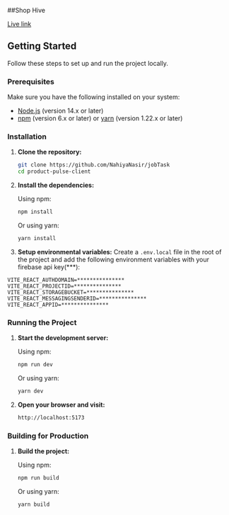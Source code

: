 ##Shop Hive

[Live link](https://my-project-260624.web.app/)

## Getting Started

Follow these steps to set up and run the project locally.

### Prerequisites

Make sure you have the following installed on your system:

-   [Node.js](https://nodejs.org/) (version 14.x or later)
-   [npm](https://www.npmjs.com/) (version 6.x or later) or [yarn](https://yarnpkg.com/) (version 1.22.x or later)

### Installation

1. **Clone the repository:**

    ```sh
    git clone https://github.com/NahiyaNasir/jobTask
    cd product-pulse-client
    ```

2. **Install the dependencies:**

    Using npm:

    ```sh
    npm install
    ```

    Or using yarn:

    ```sh
    yarn install
    ```

3. **Setup environmental variables:**
   Create a `.env.local` file in the root of the project and add the following environment variables with your firebase api key(***):

```VITE_REACT_APIKEY=***************
VITE_REACT_AUTHDOMAIN=***************
VITE_REACT_PROJECTID=***************
VITE_REACT_STORAGEBUCKET=***************
VITE_REACT_MESSAGINGSENDERID=***************
VITE_REACT_APPID=***************

```

### Running the Project

1. **Start the development server:**

    Using npm:

    ```sh
    npm run dev
    ```

    Or using yarn:

    ```sh
    yarn dev
    ```

2. **Open your browser and visit:**

    ```sh
    http://localhost:5173
    ```

### Building for Production

1. **Build the project:**

    Using npm:

    ```sh
    npm run build
    ```

    Or using yarn:

    ```sh
    yarn build
    ```
